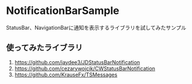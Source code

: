# NotificationBarSample
StatusBar、NavigationBarに通知を表示するライブラリを試してみたサンプル

## 使ってみたライブラリ
1. https://github.com/jaydee3/JDStatusBarNotification
2. https://github.com/cezarywojcik/CWStatusBarNotification
3. https://github.com/KrauseFx/TSMessages

